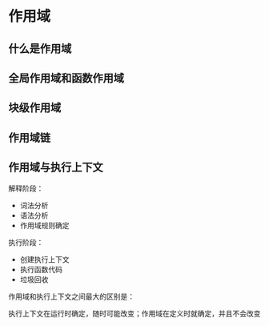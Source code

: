 # 作用域

## 什么是作用域

## 全局作用域和函数作用域

## 块级作用域

## 作用域链

## 作用域与执行上下文

解释阶段：

- 词法分析
- 语法分析
- 作用域规则确定

执行阶段：

- 创建执行上下文
- 执行函数代码
- 垃圾回收

作用域和执行上下文之间最大的区别是：

执行上下文在运行时确定，随时可能改变；作用域在定义时就确定，并且不会改变